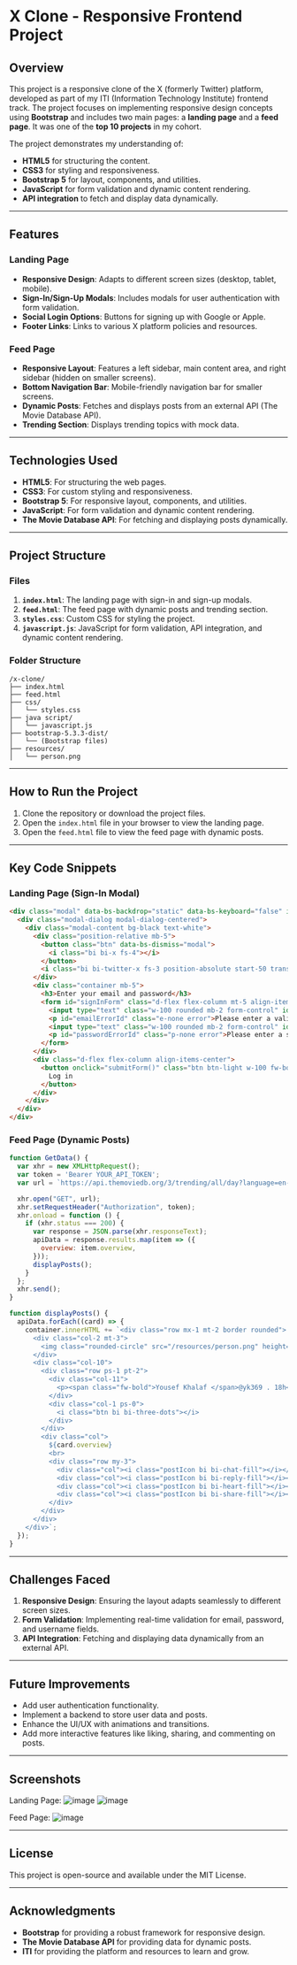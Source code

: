 # X Clone - Responsive Frontend Project

## Overview
This project is a responsive clone of the X (formerly Twitter) platform, developed as part of my ITI (Information Technology Institute) frontend track. The project focuses on implementing responsive design concepts using **Bootstrap** and includes two main pages: a **landing page** and a **feed page**. It was one of the **top 10 projects** in my cohort.

The project demonstrates my understanding of:
- **HTML5** for structuring the content.
- **CSS3** for styling and responsiveness.
- **Bootstrap 5** for layout, components, and utilities.
- **JavaScript** for form validation and dynamic content rendering.
- **API integration** to fetch and display data dynamically.

---

## Features

### Landing Page
- **Responsive Design**: Adapts to different screen sizes (desktop, tablet, mobile).
- **Sign-In/Sign-Up Modals**: Includes modals for user authentication with form validation.
- **Social Login Options**: Buttons for signing up with Google or Apple.
- **Footer Links**: Links to various X platform policies and resources.

### Feed Page
- **Responsive Layout**: Features a left sidebar, main content area, and right sidebar (hidden on smaller screens).
- **Bottom Navigation Bar**: Mobile-friendly navigation bar for smaller screens.
- **Dynamic Posts**: Fetches and displays posts from an external API (The Movie Database API).
- **Trending Section**: Displays trending topics with mock data.

---

## Technologies Used
- **HTML5**: For structuring the web pages.
- **CSS3**: For custom styling and responsiveness.
- **Bootstrap 5**: For responsive layout, components, and utilities.
- **JavaScript**: For form validation and dynamic content rendering.
- **The Movie Database API**: For fetching and displaying posts dynamically.

---

## Project Structure

### Files
1. **`index.html`**: The landing page with sign-in and sign-up modals.
2. **`feed.html`**: The feed page with dynamic posts and trending section.
3. **`styles.css`**: Custom CSS for styling the project.
4. **`javascript.js`**: JavaScript for form validation, API integration, and dynamic content rendering.

### Folder Structure
```
/x-clone/
├── index.html
├── feed.html
├── css/
│   └── styles.css
├── java script/
│   └── javascript.js
├── bootstrap-5.3.3-dist/
│   └── (Bootstrap files)
├── resources/
│   └── person.png
```

---

## How to Run the Project
1. Clone the repository or download the project files.
2. Open the `index.html` file in your browser to view the landing page.
3. Open the `feed.html` file to view the feed page with dynamic posts.

---

## Key Code Snippets

### Landing Page (Sign-In Modal)
```html
<div class="modal" data-bs-backdrop="static" data-bs-keyboard="false" id="signInModal">
  <div class="modal-dialog modal-dialog-centered">
    <div class="modal-content bg-black text-white">
      <div class="position-relative mb-5">
        <button class="btn" data-bs-dismiss="modal">
          <i class="bi bi-x fs-4"></i>
        </button>
        <i class="bi bi-twitter-x fs-3 position-absolute start-50 translate-middle-x mt-3"></i>
      </div>
      <div class="container mb-5">
        <h3>Enter your email and password</h3>
        <form id="signInForm" class="d-flex flex-column mt-5 align-items-center">
          <input type="text" class="w-100 rounded mb-2 form-control" id="emailId" placeholder="Email">
          <p id="emailErrorId" class="e-none error">Please enter a valid email address.</p>
          <input type="text" class="w-100 rounded mb-2 form-control" id="passwordId" placeholder="Password">
          <p id="passwordErrorId" class="p-none error">Please enter a strong password.</p>
        </form>
      </div>
      <div class="d-flex flex-column align-items-center">
        <button onclick="submitForm()" class="btn btn-light w-100 fw-bold rounded-pill">
          Log in
        </button>
      </div>
    </div>
  </div>
</div>
```

### Feed Page (Dynamic Posts)
```javascript
function GetData() {
  var xhr = new XMLHttpRequest();
  var token = 'Bearer YOUR_API_TOKEN';
  var url = `https://api.themoviedb.org/3/trending/all/day?language=en-US`;

  xhr.open("GET", url);
  xhr.setRequestHeader("Authorization", token);
  xhr.onload = function () {
    if (xhr.status === 200) {
      var response = JSON.parse(xhr.responseText);
      apiData = response.results.map(item => ({
        overview: item.overview,
      }));
      displayPosts();
    }
  };
  xhr.send();
}

function displayPosts() {
  apiData.forEach((card) => {
    container.innerHTML += `<div class="row mx-1 mt-2 border rounded">
      <div class="col-2 mt-3">
        <img class="rounded-circle" src="/resources/person.png" height="50px">
      </div>
      <div class="col-10">
        <div class="row ps-1 pt-2">
          <div class="col-11">
            <p><span class="fw-bold">Yousef Khalaf </span>@yk369 . 18h</p>
          </div>
          <div class="col-1 ps-0">
            <i class="btn bi bi-three-dots"></i>
          </div>
        </div>
        <div class="col">
          ${card.overview}
          <br>
          <div class="row my-3">
            <div class="col"><i class="postIcon bi bi-chat-fill"></i></div>
            <div class="col"><i class="postIcon bi bi-reply-fill"></i></div>
            <div class="col"><i class="postIcon bi bi-heart-fill"></i></div>
            <div class="col"><i class="postIcon bi bi-share-fill"></i></div>
          </div>
        </div>
      </div>
    </div>`;
  });
}
```

---

## Challenges Faced
1. **Responsive Design**: Ensuring the layout adapts seamlessly to different screen sizes.
2. **Form Validation**: Implementing real-time validation for email, password, and username fields.
3. **API Integration**: Fetching and displaying data dynamically from an external API.

---

## Future Improvements
- Add user authentication functionality.
- Implement a backend to store user data and posts.
- Enhance the UI/UX with animations and transitions.
- Add more interactive features like liking, sharing, and commenting on posts.

---

## Screenshots
Landing Page: ![image](https://github.com/user-attachments/assets/95f59563-4cfa-445e-8aed-c2f01e00c474) ![image](https://github.com/user-attachments/assets/ce06f2fb-dd1c-421d-8cfc-e433f6b1ad59)

Feed Page: ![image](https://github.com/user-attachments/assets/8dd2e846-5a58-4170-bffd-75c346a55701)

---

## License
This project is open-source and available under the MIT License.

---

## Acknowledgments
- **Bootstrap** for providing a robust framework for responsive design.
- **The Movie Database API** for providing data for dynamic posts.
- **ITI** for providing the platform and resources to learn and grow.
